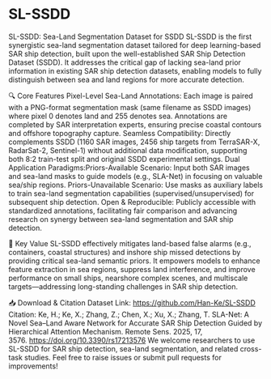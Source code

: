 # SL-SSDD
SL-SSDD: Sea-Land Segmentation Dataset for SSDD
SL-SSDD is the first synergistic sea-land segmentation dataset tailored for deep learning-based SAR ship detection, built upon the well-established SAR Ship Detection Dataset (SSDD). It addresses the critical gap of lacking sea-land prior information in existing SAR ship detection datasets, enabling models to fully distinguish between sea and land regions for more accurate detection.

🔍 Core Features
Pixel-Level Sea-Land Annotations: Each image is paired with a PNG-format segmentation mask (same filename as SSDD images) where pixel 0 denotes land and 255 denotes sea. Annotations are completed by SAR interpretation experts, ensuring precise coastal contours and offshore topography capture.
Seamless Compatibility: Directly complements SSDD (1160 SAR images, 2456 ship targets from TerraSAR-X, RadarSat-2, Sentinel-1) without additional data modification, supporting both 8:2 train-test split and original SSDD experimental settings.
Dual Application Paradigms:Priors-Available Scenario: Input both SAR images and sea-land masks to guide models (e.g., SLA-Net) in focusing on valuable sea/ship regions.
Priors-Unavailable Scenario: Use masks as auxiliary labels to train sea-land segmentation capabilities (supervised/unsupervised) for subsequent ship detection.
Open & Reproducible: Publicly accessible with standardized annotations, facilitating fair comparison and advancing research on synergy between sea-land segmentation and SAR ship detection.

🎯 Key Value
SL-SSDD effectively mitigates land-based false alarms (e.g., containers, coastal structures) and inshore ship missed detections by providing critical sea-land semantic priors. It empowers models to enhance feature extraction in sea regions, suppress land interference, and improve performance on small ships, nearshore complex scenes, and multiscale targets—addressing long-standing challenges in SAR ship detection.

📥 Download & Citation
Dataset Link: https://github.com/Han-Ke/SL-SSDD
Citation: Ke, H.; Ke, X.; Zhang, Z.; Chen, X.; Xu, X.; Zhang, T. SLA-Net: A Novel Sea–Land Aware Network for Accurate SAR Ship Detection Guided by Hierarchical Attention Mechanism. Remote Sens. 2025, 17, 3576. https://doi.org/10.3390/rs17213576
We welcome researchers to use SL-SSDD for SAR ship detection, sea-land segmentation, and related cross-task studies. Feel free to raise issues or submit pull requests for improvements!
